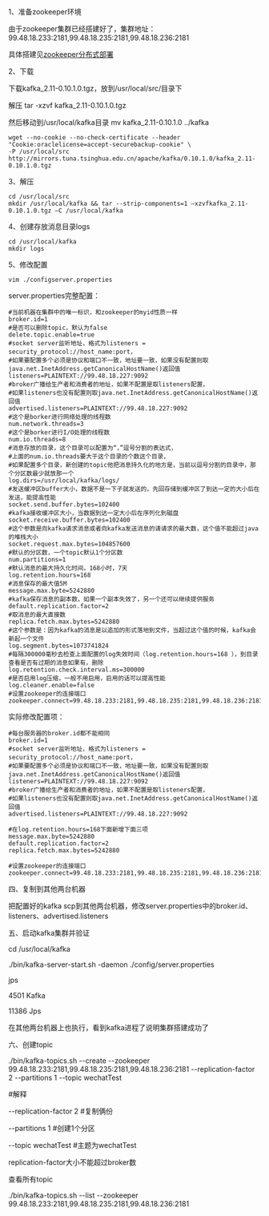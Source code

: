 1、准备zookeeper环境

由于zookeeper集群已经搭建好了，集群地址：99.48.18.233:2181,99.48.18.235:2181,99.48.18.236:2181

具体搭建见[zookeeper分布式部署](/Zookeeper/分布式部署.md)

2、下载

下载kafka\_2.11-0.10.1.0.tgz，放到/usr/local/src/目录下

解压 tar -xzvf kafka\_2.11-0.10.1.0.tgz

然后移动到/usr/local/kafka目录 mv kafka\_2.11-0.10.1.0 ../kafka

```
wget --no-cookie --no-check-certificate --header "Cookie:oraclelicense=accept-securebackup-cookie" \
-P /usr/local/src http://mirrors.tuna.tsinghua.edu.cn/apache/kafka/0.10.1.0/kafka_2.11-0.10.1.0.tgz
```

3、解压

```
cd /usr/local/src
mkdir /usr/local/kafka && tar --strip-components=1 –xzvfkafka_2.11-0.10.1.0.tgz –C /usr/local/kafka
```

4、创建存放消息目录logs

```
cd /usr/local/kafka
mkdir logs
```

5、修改配置

```
vim ./configserver.properties
```

server.properties完整配置：

```
#当前机器在集群中的唯一标识，和zookeeper的myid性质一样
broker.id=1
#是否可以删除topic，默认为false
delete.topic.enable=true
#socket server监听地址，格式为listeners = security_protocol://host_name:port，
#如果要配置多个必须是协议和端口不一致，地址要一致，如果没有配置则取java.net.InetAddress.getCanonicalHostName()返回值
listeners=PLAINTEXT://99.48.18.227:9092
#broker广播给生产者和消费者的地址，如果不配置是取listeners配置，
#如果listeners也没有配置则取java.net.InetAddress.getCanonicalHostName()返回值
advertised.listeners=PLAINTEXT://99.48.18.227:9092
#这个是borker进行网络处理的线程数
num.network.threads=3
#这个是borker进行I/O处理的线程数
num.io.threads=8 
#消息存放的目录，这个目录可以配置为“，”逗号分割的表达式，
#上面的num.io.threads要大于这个目录的个数这个目录，
#如果配置多个目录，新创建的topic他把消息持久化的地方是，当前以逗号分割的目录中，那个分区数最少就放那一个
log.dirs=/usr/local/kafka/logs/
#发送缓冲区buffer大小，数据不是一下子就发送的，先回存储到缓冲区了到达一定的大小后在发送，能提高性能
socket.send.buffer.bytes=102400
#kafka接收缓冲区大小，当数据到达一定大小后在序列化到磁盘
socket.receive.buffer.bytes=102400
#这个参数是向kafka请求消息或者向kafka发送消息的请请求的最大数，这个值不能超过java的堆栈大小
socket.request.max.bytes=104857600
#默认的分区数，一个topic默认1个分区数
num.partitions=1
#默认消息的最大持久化时间，168小时，7天
log.retention.hours=168
#消息保存的最大值5M
message.max.byte=5242880
#kafka保存消息的副本数，如果一个副本失效了，另一个还可以继续提供服务
default.replication.factor=2
#取消息的最大直接数
replica.fetch.max.bytes=5242880
#这个参数是：因为kafka的消息是以追加的形式落地到文件，当超过这个值的时候，kafka会新起一个文件
log.segment.bytes=1073741824
#每隔300000毫秒去检查上面配置的log失效时间（log.retention.hours=168 ），到目录查看是否有过期的消息如果有，删除
log.retention.check.interval.ms=300000
#是否启用log压缩，一般不用启用，启用的话可以提高性能
log.cleaner.enable=false
#设置zookeeper的连接端口
zookeeper.connect=99.48.18.233:2181,99.48.18.235:2181,99.48.18.236:2181
```

实际修改配置项：

```
#每台服务器的broker.id都不能相同
broker.id=1
#socket server监听地址，格式为listeners = security_protocol://host_name:port，
#如果要配置多个必须是协议和端口不一致，地址要一致，如果没有配置则取java.net.InetAddress.getCanonicalHostName()返回值
listeners=PLAINTEXT://99.48.18.227:9092
#broker广播给生产者和消费者的地址，如果不配置是取listeners配置，
#如果listeners也没有配置则取java.net.InetAddress.getCanonicalHostName()返回值
advertised.listeners=PLAINTEXT://99.48.18.227:9092

#在log.retention.hours=168下面新增下面三项
message.max.byte=5242880
default.replication.factor=2
replica.fetch.max.bytes=5242880

#设置zookeeper的连接端口
zookeeper.connect=99.48.18.233:2181,99.48.18.235:2181,99.48.18.236:2181
```

四、复制到其他两台机器

把配置好的kafka scp到其他两台机器，修改server.properties中的broker.id、listeners、advertised.listeners

五、启动kafka集群并验证

cd /usr/local/kafka

./bin/kafka-server-start.sh -daemon ./config/server.properties

jps

4501 Kafka

11386 Jps

在其他两台机器上也执行，看到kafka进程了说明集群搭建成功了

六、创建topic

./bin/kafka-topics.sh --create --zookeeper 99.48.18.233:2181,99.48.18.235:2181,99.48.18.236:2181 --replication-factor 2 --partitions 1 --topic wechatTest

\#解释

--replication-factor 2  \#复制俩份

--partitions 1 \#创建1个分区

--topic wechatTest \#主题为wechatTest

replication-factor大小不能超过broker数

查看所有topic

./bin/kafka-topics.sh --list --zookeeper 99.48.18.233:2181,99.48.18.235:2181,99.48.18.236:2181

